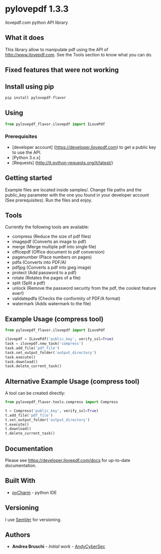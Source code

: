 # pylovepdf 1.3.3

ilovepdf.com python API library

## What it does

This library allow to manipulate pdf using the API of http://www.ilovepdf.com. See the Tools section to know what you can do.

## Fixed features that were not working

## Install using pip

```python
pip install pylovepdf-flavor
```

## Using

```python
from pylovepdf_flavor.ilovepdf import ILovePdf
```

### Prerequisites

- [developer account] (https://developer.ilovepdf.com) to get a public key to use the API.
- [Python 3.x.x]
- [Requests] (http://it.python-requests.org/it/latest/)

## Getting started

Example files are located inside samples/.
Change file paths and the public_key parameter with the one you found in your developer account (See prerequisites).
Run the files and enjoy.

## Tools

Currently the following tools are available:

- compress (Reduce the size of pdf files)
- imagepdf (Converts an image to pdf)
- merge (Merge multiple pdf into single file)
- officepdf (Office document to pdf conversion)
- pagenumber (Place numbers on pages)
- pdfa (Converts into PDF/A)
- pdfjpg (Converts a pdf into jpeg image)
- protect (Add password to a pdf)
- rotate (Rotates the pages of a file)
- split (Split a pdf)
- unlock (Remove the password security from the pdf, the coolest feature ever!)
- validatepdfa (Checks the conformity of PDF/A format)
- watermark (Adds watermark to the file)

## Example Usage (compress tool)

```python
from pylovepdf_flavor.ilovepdf import ILovePdf

ilovepdf = ILovePdf('public_key', verify_ssl=True)
task = ilovepdf.new_task('compress')
task.add_file('pdf_file')
task.set_output_folder('output_directory')
task.execute()
task.download()
task.delete_current_task()
```

## Alternative Example Usage (compress tool)

A tool can be created directly:

```python
from pylovepdf_flavor.tools.compress import Compress

t = Compress('public_key', verify_ssl=True)
t.add_file('pdf_file')
t.set_output_folder('output_directory')
t.execute()
t.download()
t.delete_current_task()
```

## Documentation

Please see https://developer.ilovepdf.com/docs for up-to-date documentation.

## Built With

- [pyCharm](https://www.jetbrains.com/pycharm/) - python IDE

## Versioning

I use [SemVer](http://semver.org/) for versioning.

## Authors

- **Andrea Bruschi** - _Initial work_ - [AndyCyberSec](https://github.com/AndyCyberSec)
